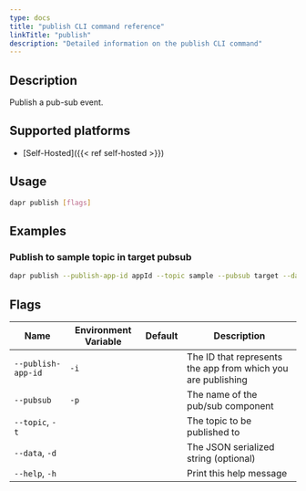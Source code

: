 ```yaml
---
type: docs
title: "publish CLI command reference"
linkTitle: "publish"
description: "Detailed information on the publish CLI command"
---
```


## Description

Publish a pub-sub event.

## Supported platforms

- [Self-Hosted]({{< ref self-hosted >}})

## Usage

```bash
dapr publish [flags]
```

## Examples

### Publish to sample topic in target pubsub
```bash
dapr publish --publish-app-id appId --topic sample --pubsub target --data '{"key":"value"}'
```


## Flags

| Name | Environment Variable | Default | Description
| --- | --- | --- | --- |
| `--publish-app-id` | `-i`| | The ID that represents the app from which you are publishing
| `--pubsub` | `-p` | | The name of the pub/sub component
| `--topic`, `-t` | | | The topic to be published to |
| `--data`, `-d` | | | The JSON serialized string (optional) |
| `--help`, `-h` | | | Print this help message |
